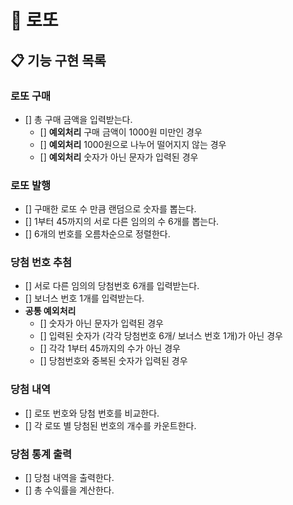 # 🎱 로또
## 📋 기능 구현 목록
### 로또 구매
- [] 총 구매 금액을 입력받는다.
  - [] **예외처리** 구매 금액이 1000원 미만인 경우
  - [] **예외처리** 1000원으로 나누어 떨어지지 않는 경우
  - [] **예외처리** 숫자가 아닌 문자가 입력된 경우
### 로또 발행
- [] 구매한 로또 수 만큼 랜덤으로 숫자를 뽑는다.
- [] 1부터 45까지의 서로 다른 임의의 수 6개를 뽑는다.
- [] 6개의 번호를 오름차순으로 정렬한다.
### 당첨 번호 추첨
- [] 서로 다른 임의의 당첨번호 6개를 입력받는다.
- [] 보너스 번호 1개를 입력받는다.
- **공통 예외처리**
  - [] 숫자가 아닌 문자가 입력된 경우
  - [] 입력된 숫자가 (각각 당첨번호 6개/ 보너스 번호 1개)가 아닌 경우
  - [] 각각 1부터 45까지의 수가 아닌 경우
  - [] 당첨번호와 중복된 숫자가 입력된 경우
### 당첨 내역
- [] 로또 번호와 당첨 번호를 비교한다.
- [] 각 로또 별 당첨된 번호의 개수를 카운트한다.
### 당첨 통계 출력
- [] 당첨 내역을 출력한다.
- [] 총 수익률을 계산한다.
